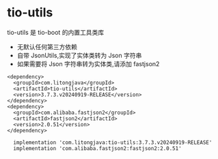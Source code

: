 # tio-utils

tio-utils 是 tio-boot 的内置工具类库

- 无默认任何第三方依赖
- 自带 JsonUtils,实现了实体类转为 Json 字符串
- 如果需要将 Json 字符串转为实体类,请添加 fastjson2

```
<dependency>
  <groupId>com.litongjava</groupId>
  <artifactId>tio-utils</artifactId>
  <version>3.7.3.v20240919-RELEASE</version>
</dependency>
<dependency>
  <groupId>com.alibaba.fastjson2</groupId>
  <artifactId>fastjson2</artifactId>
  <version>2.0.51</version>
</dependency>
```

```
  implementation 'com.litongjava:tio-utils:3.7.3.v20240919-RELEASE'
  implementation 'com.alibaba.fastjson2:fastjson2:2.0.51'
```

